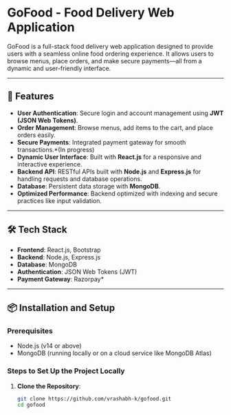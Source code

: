 # GoFood - Food Delivery Web Application

GoFood is a full-stack food delivery web application designed to provide users with a seamless online food ordering experience. It allows users to browse menus, place orders, and make secure payments—all from a dynamic and user-friendly interface.

---

## 🚀 Features

- **User Authentication**: Secure login and account management using **JWT (JSON Web Tokens)**.
- **Order Management**: Browse menus, add items to the cart, and place orders easily.
- **Secure Payments**: Integrated payment gateway for smooth transactions.*(In progress)
- **Dynamic User Interface**: Built with **React.js** for a responsive and interactive experience.
- **Backend API**: RESTful APIs built with **Node.js** and **Express.js** for handling requests and database operations.
- **Database**: Persistent data storage with **MongoDB**.
- **Optimized Performance**: Backend optimized with indexing and secure practices like input validation.

---

## 🛠️ Tech Stack

- **Frontend**: React.js, Bootstrap
- **Backend**: Node.js, Express.js
- **Database**: MongoDB
- **Authentication**: JSON Web Tokens (JWT)
- **Payment Gateway**: Razorpay*

---

## 📦 Installation and Setup

### Prerequisites

- Node.js (v14 or above)
- MongoDB (running locally or on a cloud service like MongoDB Atlas)

### Steps to Set Up the Project Locally

1. **Clone the Repository**:
   ```bash
   git clone https://github.com/vrashabh-k/gofood.git
   cd gofood
